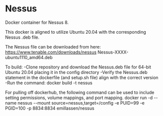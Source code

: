 # Nessus
Docker container for Nessus 8.

This docker is aligned to utilize Ubuntu 20.04 with the corresponding Nessus .deb file. 

The Nessus file can be downloaded from here: https://www.tenable.com/downloads/nessus
Nessus-XXXX-ubuntu1110_amd64.deb


To build:
-Clone repository and download the Nessus.deb file for 64-bit Ubuntu 20.04 placing it in the config directory
-Verify the Nessus.deb statement in the dockerfile (and setup.sh file) align with the correct version
-Run the command: docker build -t nessus

For pulling off dockerhub, the following command can be used to include setting permissions, volume mappings, and port mapping.
docker run -d --name nessus --mount source=nessus,target=/config -e PUID=99 -e PGID=100 -p 8834:8834 emillassen/nessus

